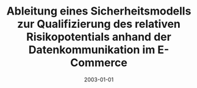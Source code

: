 ---
abstract: ''
authors:
- Christoph Iro
date: '2003-01-01'
featured: false
links:
- name: Publik
  url: https://publik.tuwien.ac.at/showentry.php?ID=138161&lang=1
publication_types:
- '7'
publishDate: '2003-01-01'
title: Ableitung eines Sicherheitsmodells zur Qualifizierung des relativen Risikopotentials
  anhand der Datenkommunikation im E-Commerce
url_pdf: ''
---